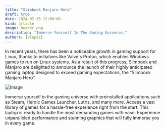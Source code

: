 ```yaml
---
title: "Slimbook Manjaro Hero"
draft: true
date: 2024-02-15 12:00:00
kind: article
image: header.png
description: "Immerse Yourself In The Gaming Universe."
authors: [vlopes]
---
```

In recent years, there has been a noticeable growth in gaming support for Linux,
thanks to initiatives like Valve's Proton, which enables Windows games to run on Linux systems.
As a result of this progress, Slimbook and Manjaro are delighted to announce the launch of their
highly anticipated gaming laptop designed to exceed gaming expectations, the “Slimbook Manjaro Hero”.

![Image](/news/2024/slimbook-hero/HERO_Manjaro_B99.width-800.png)

Immerse yourself in the gaming universe with preinstalled applications such as Steam, Heroic Games Launcher,
Lutris, and many more. Access a vast library of games for a hassle-free experience right from the start.
This laptop is ready to handle the most demanding games with ease.
Experience unparalleled performance and stunning graphics that will fully immerse you in every game.
